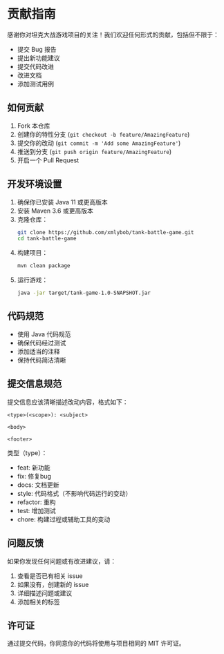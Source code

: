 # 贡献指南

感谢你对坦克大战游戏项目的关注！我们欢迎任何形式的贡献，包括但不限于：

- 提交 Bug 报告
- 提出新功能建议
- 提交代码改进
- 改进文档
- 添加测试用例

## 如何贡献

1. Fork 本仓库
2. 创建你的特性分支 (`git checkout -b feature/AmazingFeature`)
3. 提交你的改动 (`git commit -m 'Add some AmazingFeature'`)
4. 推送到分支 (`git push origin feature/AmazingFeature`)
5. 开启一个 Pull Request

## 开发环境设置

1. 确保你已安装 Java 11 或更高版本
2. 安装 Maven 3.6 或更高版本
3. 克隆仓库：
   ```bash
   git clone https://github.com/xmlybob/tank-battle-game.git
   cd tank-battle-game
   ```
4. 构建项目：
   ```bash
   mvn clean package
   ```
5. 运行游戏：
   ```bash
   java -jar target/tank-game-1.0-SNAPSHOT.jar
   ```

## 代码规范

- 使用 Java 代码规范
- 确保代码经过测试
- 添加适当的注释
- 保持代码简洁清晰

## 提交信息规范

提交信息应该清晰描述改动内容，格式如下：

```
<type>(<scope>): <subject>

<body>

<footer>
```

类型（type）：
- feat: 新功能
- fix: 修复bug
- docs: 文档更新
- style: 代码格式（不影响代码运行的变动）
- refactor: 重构
- test: 增加测试
- chore: 构建过程或辅助工具的变动

## 问题反馈

如果你发现任何问题或有改进建议，请：

1. 查看是否已有相关 issue
2. 如果没有，创建新的 issue
3. 详细描述问题或建议
4. 添加相关的标签

## 许可证

通过提交代码，你同意你的代码将使用与项目相同的 MIT 许可证。 